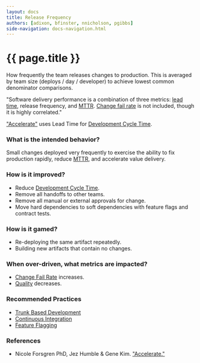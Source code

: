 ```yaml
---
layout: docs
title: Release Frequency
authors: [adixon, bfinster, nnicholson, pgibbs]
side-navigation: docs-navigation.html
---
```


# {{ page.title }}

How frequently the team releases changes to production. This is
averaged by team size (deploys / day / developer) to achieve lowest common denominator comparisons.

"Software delivery performance is a combination of three metrics: [lead time](./development-cycle-time.html), release frequency, and [MTTR](./mean-time-to-repair.html). [Change fail rate](./change-fail-rate.html) is not included, though it is highly correlated."

["Accelerate"](https://itrevolution.com/book/accelerate/) uses Lead Time for [Development Cycle Time](./development-cycle-time.html).

### What is the intended behavior?

Small changes deployed very frequently to exercise the ability to fix production
rapidly, reduce [MTTR](./mean-time-to-repair.html), and accelerate value delivery.

### How is it improved?

- Reduce [Development Cycle Time](./development-cycle-time.html).
- Remove all handoffs to other teams.
- Remove all manual or external approvals for change.
- Move hard dependencies to soft dependencies with feature flags and contract tests.

### How is it gamed?

- Re-deploying the same artifact repeatedly.
- Building new artifacts that contain no changes.

### When over-driven, what metrics are impacted?

- [Change Fail Rate](./change-fail-rate.html) increases.
- [Quality](./quality.html) decreases.

### Recommended Practices

- [Trunk Based Development](https://trunkbaseddevelopment.com/)
- [Continuous Integration](https://martinfowler.com/articles/continuousIntegration.html)
- [Feature Flagging](https://martinfowler.com/articles/feature-toggles.html)

### References

- Nicole Forsgren PhD, Jez Humble & Gene Kim. ["Accelerate."](https://itrevolution.com/book/accelerate/)
